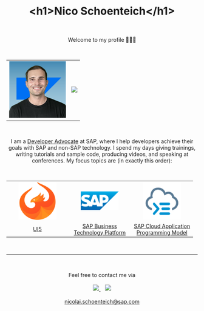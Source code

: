 <h1 align='center'>
  &#60;h1&#62;Nico Schoenteich&#60;/h1&#62;
</h1>

<br>

<p align='center'>
    Welcome to my profile 🙋🏻‍♂️
</p>

<br>

<table align='center'>
    <tr>
        <td>
            <img width='150' src='img/nico.png' />
        </td>
        <td>
            <img src='https://github-readme-stats.vercel.app/api?username=nicoschoenteich&show_icons=true&count_private=true&theme=dark' width='350'>
        </td>
    </tr>
</table>

<br>

<p align='center'>
I am a <a href='https://developers.sap.com/developer-advocates.html'>Developer Advocate</a> at SAP, where I help developers achieve their goals with SAP and non-SAP technology. I spend my days giving trainings, writing tutorials and sample code, producing videos, and speaking at conferences. My focus topics are (in exactly this order):
</p>

<br>

<table align='center'>
    <tr>
        <td align='center' width='150'>
            <a href='https://ui5.sap.com/'>
                <img src='img/ui5.svg' width='100' />
            </a>
        </td>
        <td align='center' width='150'>
            <a href='https://developers.sap.com/tutorials/cp-explore-cloud-platform.html'>
                <img src='img/sap.svg' width='100' />
            </a>
        </td>
        <td align='center'  width='150'>
            <a href='https://cap.cloud.sap/'>
                <img src='img/cap.svg'  width='100' />
            </a>
        </td>
    </tr>
    <tr>
        <td align='center'>
            <a href='https://ui5.sap.com/'>UI5</a>
        </td>
        <td align='center'>
            <a href='https://developers.sap.com/tutorials/cp-explore-cloud-platform.html'>SAP Business Technology Platform</a>
        </td>
        <td align='center'>
            <a href='https://cap.cloud.sap/'>SAP Cloud Application Programming Model</a>
        </td>
    </tr>
</table>

<br>
<hr></hr>
<br>

<p align='center'>
    <span>Feel free to contact me via</span>
    <br>
    <br>
    <a href='https://www.linkedin.com/in/nico-schoenteich-b485011a3/'>
        <img src='https://img.shields.io/badge/linkedin-%230077B5.svg?&style=for-the-badge&logo=linkedin&logoColor=white' />
    </a>&nbsp;&nbsp;
    <a href='https://twitter.com/NicoSchoenteich'>
        <img src='https://img.shields.io/badge/Twitter-1DA1F2?style=for-the-badge&logo=twitter&logoColor=white' />
    </a>
    <br><br>
    <a href='mailto:nicolai.schoenteich@sap.com'>nicolai.schoenteich@sap.com</a>
</p>
 